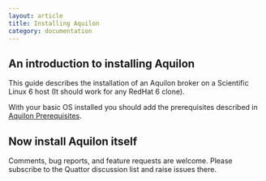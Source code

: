 ```yaml
---
layout: article
title: Installing Aquilon
category: documentation
---
```


An introduction to installing Aquilon
-------------------------------------

This guide describes the installation of an Aquilon broker on a Scientific Linux 6 host (It should work for  any RedHat 6 clone).

With your basic OS installed you should add the prerequisites described in [Aquilon Prerequisites](http://quattor.org/documentation/2012/10/31/aquilon-prerequisites.html).


Now install Aquilon itself
-------------------------

Comments, bug reports, and feature requests are welcome.  Please
subscribe to the Quattor discussion list and raise issues there.
